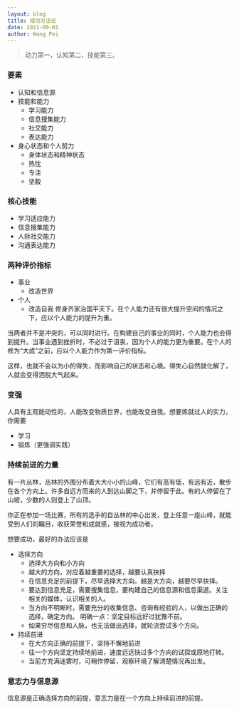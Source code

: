 ```yaml
---
layout: blog
title: 成功方法论
date: 2021-09-01
author: Wang Pei
---
```


> 动力第一，认知第二，技能第三。

### 要素

- 认知和信息源
- 技能和能力
  - 学习能力
  - 信息搜集能力
  - 社交能力
  - 表达能力
- 身心状态和个人努力
  - 身体状态和精神状态
  - 热忱
  - 专注
  - 坚毅

### 核心技能

- 学习适应能力
- 信息搜集能力
- 人际社交能力
- 沟通表达能力

### 两种评价指标

- 事业
  - 改造世界
- 个人
  - 改造自我
    修身齐家治国平天下。在个人能力还有很大提升空间的情况之下，应以个人能力的提升为重。

当两者并不是冲突的，可以同时进行。在构建自己的事业的同时，个人能力也会得到提升。当事业遇到挫折时，不必过于沮丧，因为个人的能力更为重要。在个人的修为“大成”之前，应以个人能力作为第一评价指标。

这样，也就不会以为小的得失，而影响自己的状态和心境。得失心自然就化解了，人就会变得洒脱大气起来。

### 变强

人具有主观能动性的，人能改变物质世界，也能改变自我。想要练就过人的实力，你需要

- 学习
- 锻炼（更强调实践）

### 持续前进的力量

有一片丛林，丛林的外围分布着大大小小的山峰，它们有高有低，有远有近，散步在各个方向上。许多自远方而来的人到达山脚之下，并停留于此。有的人停留在了山坡，少数的人则登上了山顶。

你正在参加一场比赛，所有的选手的自丛林的中心出发，登上任意一座山峰，就能受到人们的瞩目，收获荣誉和成就感，被视为成功者。

想要成功，最好的办法应该是

- 选择方向
  - 选择大方向和小方向
  - 越大的方向，对应着越重要的选择，越要认真抉择
  - 在信息充足的前提下，尽早选择大方向。越是大方向，越要尽早抉择。
  - 要达到信息充足，需要搜集信息，要构建自己的信息源和信息渠道。关注相关的媒体，认识相关的人。
  - 当方向不明晰时，需要充分的收集信息、咨询有经验的人，以做出正确的选择，确定方向。 明确一点：坚定目标远好过犹豫不前。
  - 如果穷尽信息和人脉，也无法做出选择，就轮流尝试多个方向。
- 持续前进
  - 在大方向正确的前提下，坚持不懈地前进
  - 往一个方向坚定持续地前进，速度远远快过多个方向的试探或原地打转。
  - 当前方充满迷雾时，可稍作停留，观察环境了解清楚情况再出发。

### 意志力与信息源

信息源是正确选择方向的前提，意志力是在一个方向上持续前进的前提。
